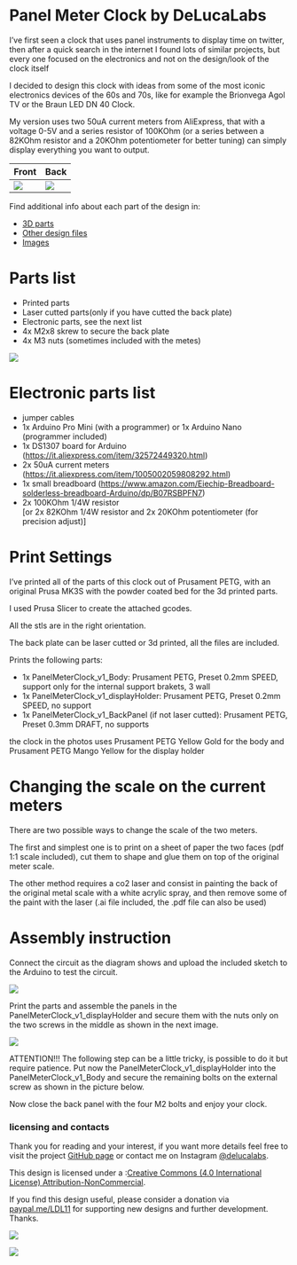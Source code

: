 # Panel Meter Clock by DeLucaLabs

I’ve first seen a clock that uses panel instruments to display time on twitter, then after a quick search in the internet I found lots of similar projects, but every one focused on the electronics and not on the design/look of the clock itself

I decided to design this clock with ideas from some of the most iconic electronics devices of the 60s and 70s, like for example the Brionvega Agol TV or the Braun LED DN 40 Clock.

My version uses two 50uA current meters from AliExpress, that with a voltage 0-5V and a series resistor of 100KOhm (or a series between a 82KOhm resistor and a 20KOhm potentiometer for better tuning) can simply display everything you want to output.

| Front | Back |
|--------|--------|
|![](images/img1.jpg) | ![](images/img2.jpg)|



Find additional info about each part of the design in:
* <a href="https://github.com/lorenzo-dl/Panel_meter_clock_ByDelucalabs/tree/main/3d">3D parts</a>
* <a href="https://github.com/lorenzo-dl/Panel_meter_clock_ByDelucalabs/tree/main/other%20files">Other design files</a>
* <a href="https://github.com/lorenzo-dl/Panel_meter_clock_ByDelucalabs/tree/main/images">Images</a>

# Parts list
- Printed parts
- Laser cutted parts(only if you have cutted the back plate)
- Electronic parts, see the next list
- 4x M2x8 skrew to secure the back plate
- 4x M3 nuts (sometimes included with the metes)

 ![](images/img3.jpg)

# Electronic parts list
- jumper cables
- 1x Arduino Pro Mini (with a programmer) or 1x Arduino Nano (programmer included)
- 1x DS1307 board for Arduino (https://it.aliexpress.com/item/32572449320.html)
- 2x 50uA current meters (https://it.aliexpress.com/item/1005002059808292.html)
- 1x small breadboard (https://www.amazon.com/Eiechip-Breadboard-solderless-breadboard-Arduino/dp/B07RSBPFN7)
- 2x 100KOhm 1/4W resistor  
[or 2x 82KOhm 1/4W resistor and 2x 20KOhm potentiometer (for precision adjust)]


# Print Settings

I’ve printed all of the parts of this clock out of Prusament PETG, with an original Prusa MK3S with the powder coated bed for the 3d printed parts. 

I used Prusa Slicer to create the attached gcodes.

All the stls are in the right orientation.

The back plate can be laser cutted or 3d printed, all the files are included.

Prints the following parts:
- 1x PanelMeterClock_v1_Body: Prusament PETG, Preset 0.2mm SPEED, support only for the internal support brakets, 3 wall
- 1x PanelMeterClock_v1_displayHolder: Prusament PETG, Preset 0.2mm SPEED, no support
- 1x PanelMeterClock_v1_BackPanel (if not laser cutted): Prusament PETG, Preset 0.3mm DRAFT, no supports

the clock in the photos uses Prusament PETG Yellow Gold for the body and Prusament PETG Mango Yellow for the display holder


# Changing the scale on the current meters

There are two possible ways to change the scale of the two meters.

The first and simplest one is to print on a sheet of paper the two faces (pdf 1:1 scale included), cut them to shape and glue them on top of the original meter scale.

The other method requires a co2 laser and consist in painting the back of the original metal scale with a white acrylic spray, and then remove some of the paint with the laser (.ai file included, the .pdf file can also be used)


# Assembly instruction 

Connect the circuit as the diagram shows and upload the included sketch to the Arduino to test the circuit.

![](images/circuit_diagram.PNG)


Print the parts and assemble the panels in the PanelMeterClock_v1_displayHolder and secure them with the nuts only on the two screws in the middle as shown in the next image.

![](images/img4.jpg)

ATTENTION!!! The following step can be a little tricky, is possible to do it but require patience.
Put now the PanelMeterClock_v1_displayHolder into the PanelMeterClock_v1_Body and secure the remaining bolts on the external screw as shown in the picture below.

Now close the back panel with the four M2 bolts and enjoy your clock.



### licensing and contacts
Thank you for reading and your interest, if you want more details feel free to visit the project <a href="https://github.com/lorenzo-dl/Panel_meter_clock_ByDelucalab">GitHub page</a> or contact me on Instagram <a href="https://www.instagram.com/delucalabs/">@delucalabs</a>.

This design is licensed under a :<a href="https://creativecommons.org/licenses/by-nc/4.0/">Creative Commons (4.0 International License) Attribution-NonCommercial</a>.

If you find this design useful, please consider a donation via <a href="https://paypal.me/LDL11">paypal.me/LDL11</a> for supporting new designs and further development. Thanks.

![](images/img6.jpg)

![](images/img5.jpg)
